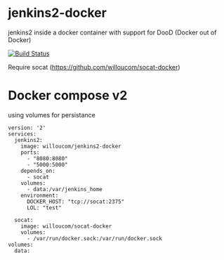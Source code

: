 # jenkins2-docker

jenkins2 inside a docker container with support for DooD (Docker out of Docker)

[![Build Status](https://travis-ci.org/willoucom/jenkins2-docker.svg?branch=master)](https://travis-ci.org/willoucom/jenkins2-docker)

Require socat (https://github.com/willoucom/socat-docker)

# Docker compose v2

using volumes for persistance
```
version: '2'
services:
  jenkins2:
    image: willoucom/jenkins2-docker
    ports:
      - "8080:8080"
      - "5000:5000"
    depends_on:
      - socat
    volumes:
      - data:/var/jenkins_home
    environment:
      DOCKER_HOST: "tcp://socat:2375"
      LOL: "test"

  socat:
    image: willoucom/socat-docker
    volumes:
      - /var/run/docker.sock:/var/run/docker.sock
volumes:
  data:
```

